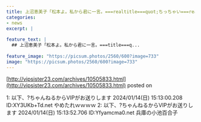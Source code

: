 ```yaml
---
title: 上沼恵美子「松本よ。私から君に一言。===realtitle===quot;ちっちゃい===realtitle===quot;」
categories:
- news
excerpt: |
  
feature_text: |
  ## 上沼恵美子「松本よ。私から君に一言。===title===q...
  
feature_image: "https://picsum.photos/2560/600?image=733"
image: "https://picsum.photos/2560/600?image=733"
---
```


[http://vipsister23.com/archives/10505833.html](http://vipsister23.com/archives/10505833.html)
posted on 

<!--more-->

1: 以下、?ちゃんねるからVIPがお送りします 2024/01/14(日) 15:13:00.208 ID:XY3UKb+Td.net やめたれｗｗｗｗ 2: 以下、?ちゃんねるからVIPがお送りします 2024/01/14(日) 15:13:52.706 ID:Yfyamcma0.net 兵庫の小池百合子
